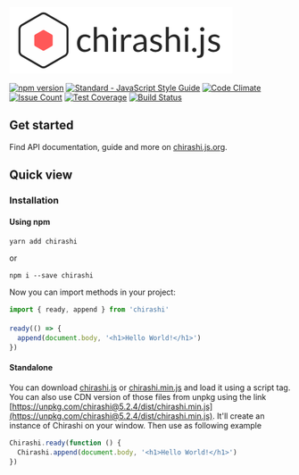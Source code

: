 [![chirashi](./logo.png)](https://chirashi.js.org)

[![npm version](https://badge.fury.io/js/chirashi.svg)](https://badge.fury.io/js/chirashi)
[![Standard - JavaScript Style Guide](https://img.shields.io/badge/code%20style-standard-brightgreen.svg)](http://standardjs.com/)
[![Code Climate](https://codeclimate.com/github/chirashijs/chirashi/badges/gpa.svg)](https://codeclimate.com/github/chirashijs/chirashi)
[![Issue Count](https://codeclimate.com/github/chirashijs/chirashi/badges/issue_count.svg)](https://codeclimate.com/github/chirashijs/chirashi)
[![Test Coverage](https://codeclimate.com/github/chirashijs/chirashi/badges/coverage.svg)](https://codeclimate.com/github/chirashijs/chirashi/coverage)
[![Build Status](https://travis-ci.org/chirashijs/chirashi.svg?branch=master)](https://travis-ci.org/chirashijs/chirashi)

## Get started

Find API documentation, guide and more on [chirashi.js.org](http://chirashi.js.org).

## Quick view

### Installation

#### Using npm

```
yarn add chirashi
```
or
```
npm i --save chirashi
```

Now you can import methods in your project:

```js
import { ready, append } from 'chirashi'

ready(() => {
  append(document.body, '<h1>Hello World!</h1>')
})
```

#### Standalone

You can download [chirashi.js](https://github.com/chirashijs/chirashi/releases/download/5.2.4/chirashi.js) or [chirashi.min.js](https://github.com/chirashijs/chirashi/releases/download/5.2.4/chirashi.min.js) and load it using a script tag. You can also use CDN version of those files from unpkg using the link [https://unpkg.com/chirashi@5.2.4/dist/chirashi.min.js](https://unpkg.com/chirashi@5.2.4/dist/chirashi.min.js). It'll create an instance of Chirashi on your window. Then use as following example

```js
Chirashi.ready(function () {
  Chirashi.append(document.body, '<h1>Hello World!</h1>')
})
```
